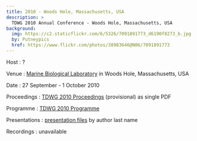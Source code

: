 ```yaml
---
title: 2010 - Woods Hole, Massachusetts, USA
description: >
  TDWG 2010 Annual Conference - Woods Hole, Massachusetts, USA
background:
  img: https://c2.staticflickr.com/6/5326/7091891773_d6190f8273_b.jpg
  by: Putneypics
  href: https://www.flickr.com/photos/38983646@N06/7091891773
---
```


Host
: ?

Venue
: [Marine Biological Laboratory](http://www.mbl.edu/) in Woods Hole, Massachusetts, USA

Date
: 27 September - 1 October 2010

Proceedings
: [TDWG 2010 Proceedings](https://static.tdwg.org/conferences/2010/tdwg_2010_pre-proceedings.pdf) (provisional) as single PDF

Programme
: [TDWG 2010 Programme](https://static.tdwg.org/conferences/2010/tdwg_2010_programme.pdf)

Presentations
: [presentation files](./presentation-files/) by author last name

Recordings
: unavailable

